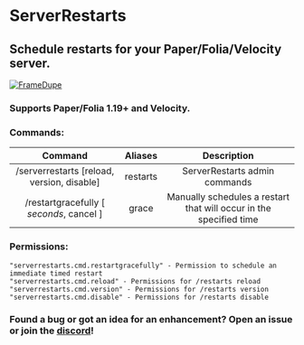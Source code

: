# ServerRestarts
## Schedule restarts for your Paper/Folia/Velocity server.
[![FrameDupe](https://bstats.org/signatures/bukkit/ServerRestarts.svg)](https://bstats.org/plugin/bukkit/ServerRestarts/21162)

<h3> Supports Paper/Folia 1.19+ and Velocity.

### Commands:
|                  Command                   |       Aliases       |                            Description                             |
|:------------------------------------------:|:-------------------:|:------------------------------------------------------------------:|
| /serverrestarts [reload, version, disable] |      restarts       |                   ServerRestarts admin commands                    |
| /restartgracefully [ *seconds*,  cancel ]  |        grace        | Manually schedules a restart that will occur in the specified time |

### Permissions:
```
"serverrestarts.cmd.restartgracefully" - Permission to schedule an immediate timed restart
"serverrestarts.cmd.reload" - Permissions for /restarts reload
"serverrestarts.cmd.version" - Permissions for /restarts version
"serverrestarts.cmd.disable" - Permissions for /restarts disable
```

### Found a bug or got an idea for an enhancement? Open an issue or join the [discord](https://discord.com/invite/3UgsYf3qyc)!
